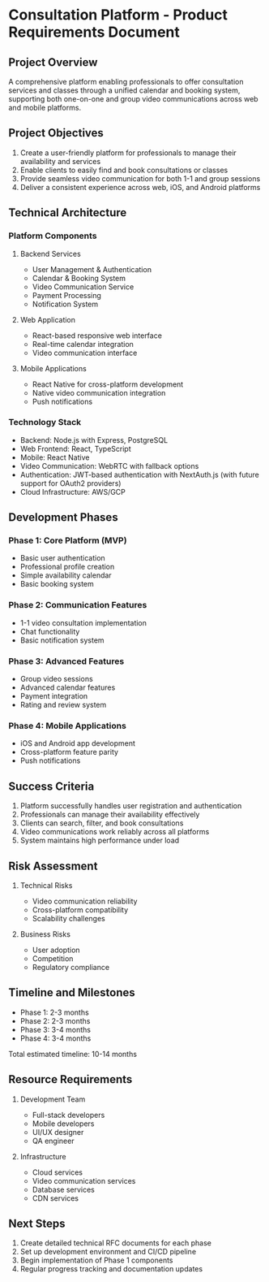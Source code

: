 # Consultation Platform - Product Requirements Document

## Project Overview
A comprehensive platform enabling professionals to offer consultation services and classes through a unified calendar and booking system, supporting both one-on-one and group video communications across web and mobile platforms.

## Project Objectives
1. Create a user-friendly platform for professionals to manage their availability and services
2. Enable clients to easily find and book consultations or classes
3. Provide seamless video communication for both 1-1 and group sessions
4. Deliver a consistent experience across web, iOS, and Android platforms

## Technical Architecture

### Platform Components
1. Backend Services
   - User Management & Authentication
   - Calendar & Booking System
   - Video Communication Service
   - Payment Processing
   - Notification System

2. Web Application
   - React-based responsive web interface
   - Real-time calendar integration
   - Video communication interface

3. Mobile Applications
   - React Native for cross-platform development
   - Native video communication integration
   - Push notifications

### Technology Stack
- Backend: Node.js with Express, PostgreSQL
- Web Frontend: React, TypeScript
- Mobile: React Native
- Video Communication: WebRTC with fallback options
- Authentication: JWT-based authentication with NextAuth.js (with future support for OAuth2 providers)
- Cloud Infrastructure: AWS/GCP

## Development Phases

### Phase 1: Core Platform (MVP)
- Basic user authentication
- Professional profile creation
- Simple availability calendar
- Basic booking system

### Phase 2: Communication Features
- 1-1 video consultation implementation
- Chat functionality
- Basic notification system

### Phase 3: Advanced Features
- Group video sessions
- Advanced calendar features
- Payment integration
- Rating and review system

### Phase 4: Mobile Applications
- iOS and Android app development
- Cross-platform feature parity
- Push notifications

## Success Criteria
1. Platform successfully handles user registration and authentication
2. Professionals can manage their availability effectively
3. Clients can search, filter, and book consultations
4. Video communications work reliably across all platforms
5. System maintains high performance under load

## Risk Assessment
1. Technical Risks
   - Video communication reliability
   - Cross-platform compatibility
   - Scalability challenges

2. Business Risks
   - User adoption
   - Competition
   - Regulatory compliance

## Timeline and Milestones
- Phase 1: 2-3 months
- Phase 2: 2-3 months
- Phase 3: 3-4 months
- Phase 4: 3-4 months

Total estimated timeline: 10-14 months

## Resource Requirements
1. Development Team
   - Full-stack developers
   - Mobile developers
   - UI/UX designer
   - QA engineer

2. Infrastructure
   - Cloud services
   - Video communication services
   - Database services
   - CDN services

## Next Steps
1. Create detailed technical RFC documents for each phase
2. Set up development environment and CI/CD pipeline
3. Begin implementation of Phase 1 components
4. Regular progress tracking and documentation updates 